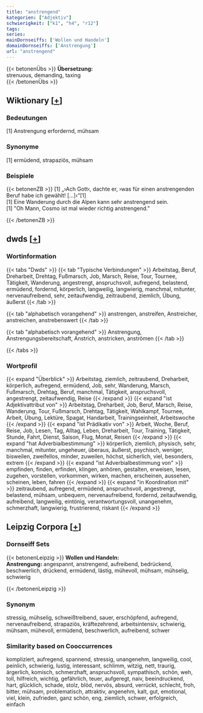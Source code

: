 ```yaml
---
title: "anstrengend"
kategorien: ["Adjektiv"]
schwierigkeit: ["k1", "h4", "r12"]
tags:
series:
mainDornseiffs: ['Wollen und Handeln']
domainDornseiffs: ['Anstrengung']
url: "anstrengend"
---
```


{{< betonenÜbs >}}
**Übersetzung:**  
strenuous, demanding, taxing  
{{< /betonenÜbs >}}

## Wiktionary [[+](https://de.wiktionary.org/wiki/anstrengend)]

### Bedeutungen
[1] Anstrengung erfordernd, mühsam  

### Synonyme
[1] ermüdend, strapaziös, mühsam  

### Beispiele
{{< betonenZB >}}
[1] „›Ach Gott‹, dachte er, ›was für einen anstrengenden Beruf habe ich gewählt! […]‹“[1]  
[1] Eine Wanderung durch die Alpen kann sehr anstrengend sein.  
[1] "Oh Mann, Cosmo ist mal wieder richtig anstrengend."  

{{< /betonenZB >}}


## dwds [[+](https://www.dwds.de/wb/anstrengend)]

### Wortinformation
{{< tabs "Dwds" >}}
{{< tab "Typische Verbindungen" >}}
Arbeitstag, Beruf, Dreharbeit, Drehtag, Fußmarsch, Job, Marsch, Reise, Tour, Tournee, Tätigkeit, Wanderung, angestrengt, anspruchsvoll, aufregend, belastend, ermüdend, fordernd, körperlich, langweilig, langwierig, manchmal, mitunter, nervenaufreibend, sehr, zeitaufwendig, zeitraubend, ziemlich, Übung, äußerst
{{< /tab >}}

{{< tab "alphabetisch vorangehend" >}}
anstrengen, anstreifen, Anstreicher, anstreichen, anstrebenswert
{{< /tab >}}

{{< tab "alphabetisch vorangehend" >}}
Anstrengung, Anstrengungsbereitschaft, Anstrich, anstricken, anströmen
{{< /tab >}}

{{< /tabs >}}

### Wortprofil
{{< expand "Überblick" >}} Arbeitstag, ziemlich, zeitraubend, Dreharbeit, körperlich, aufregend, ermüdend, Job, sehr, Wanderung, Marsch, Fußmarsch, Drehtag, Beruf, manchmal, Tätigkeit, anspruchsvoll, angestrengt, zeitaufwendig, Reise {{< /expand >}}
{{< expand "ist Adjektivattribut von" >}} Arbeitstag, Dreharbeit, Job, Beruf, Marsch, Reise, Wanderung, Tour, Fußmarsch, Drehtag, Tätigkeit, Wahlkampf, Tournee, Arbeit, Übung, Lektüre, Spagat, Handarbeit, Trainingseinheit, Arbeitswoche {{< /expand >}}
{{< expand "ist Prädikativ von" >}} Arbeit, Woche, Beruf, Reise, Job, Lesen, Tag, Alltag, Leben, Dreharbeit, Tour, Training, Tätigkeit, Stunde, Fahrt, Dienst, Saison, Flug, Monat, Reisen {{< /expand >}}
{{< expand "hat Adverbialbestimmung" >}} körperlich, ziemlich, physisch, sehr, manchmal, mitunter, ungeheuer, überaus, äußerst, psychisch, weniger, bisweilen, zweifellos, minder, zuweilen, höchst, sicherlich, viel, besonders, extrem {{< /expand >}}
{{< expand "ist Adverbialbestimmung von" >}} empfinden, finden, erfinden, klingen, anhören, gestalten, erweisen, lesen, zugehen, vorstellen, vorkommen, wirken, machen, erscheinen, aussehen, scheinen, leben, fahren {{< /expand >}}
{{< expand "in Koordination mit" >}} zeitraubend, aufregend, ermüdend, anspruchsvoll, angestrengt, belastend, mühsam, unbequem, nervenaufreibend, fordernd, zeitaufwendig, aufreibend, langweilig, eintönig, verantwortungsvoll, unangenehm, schmerzhaft, langwierig, frustrierend, riskant {{< /expand >}}

## Leipzig Corpora [[+](https://corpora.uni-leipzig.de/en/res?word=anstrengend&corpusId=deu_newscrawl-public_2018)]

### Dornseiff Sets
{{< betonenLeipzig >}}
**Wollen und Handeln:**  
**Anstrengung:** angespannt, anstrengend, aufreibend, bedrückend, beschwerlich, drückend, ermüdend, lästig, mühevoll, mühsam, mühselig, schwierig  

{{< /betonenLeipzig >}}

### Synonym
stressig, mühselig, schweißtreibend, sauer, erschöpfend, aufregend, nervenaufreibend, strapaziös, kräftezehrend, arbeitsintensiv, schwierig, mühsam, mühevoll, ermüdend, beschwerlich, aufreibend, schwer


### Similarity based on Cooccurrences
kompliziert, aufregend, spannend, stressig, unangenehm, langweilig, cool, peinlich, schwierig, lustig, interessant, schlimm, witzig, nett, traurig, ärgerlich, komisch, schmerzhaft, anspruchsvoll, sympathisch, schön, weh, toll, hilfreich, wichtig, gefährlich, teuer, aufgeregt, naiv, beeindruckend, hart, glücklich, schade, stolz, blöd, nervös, absurd, verrückt, schlecht, froh, bitter, mühsam, problematisch, attraktiv, angenehm, kalt, gut, emotional, viel, klein, zufrieden, ganz schön, eng, ziemlich, schwer, erfolgreich, einfach

